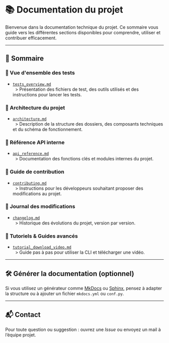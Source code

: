 # 📚 Documentation du projet

Bienvenue dans la documentation technique du projet. Ce sommaire vous guide vers les différentes sections disponibles pour comprendre, utiliser et contribuer efficacement.

---

## 📌 Sommaire

### 🧾 Vue d'ensemble des tests
- [`tests_overview.md`](tests_overview.md)  
  > Présentation des fichiers de test, des outils utilisés et des instructions pour lancer les tests.

### 🧱 Architecture du projet
- [`architecture.md`](architecture.md)  
  > Description de la structure des dossiers, des composants techniques et du schéma de fonctionnement.

### 📘 Référence API interne
- [`api_reference.md`](api_reference.md)  
  > Documentation des fonctions clés et modules internes du projet.

### 🤝 Guide de contribution
- [`contributing.md`](contributing.md)  
  > Instructions pour les développeurs souhaitant proposer des modifications au projet.

### 📝 Journal des modifications
- [`changelog.md`](changelog.md)  
  > Historique des évolutions du projet, version par version.

### 🧪 Tutoriels & Guides avancés
- [`tutorial_download_video.md`](tutorial_download_video.md)  
  > Guide pas à pas pour utiliser la CLI et télécharger une vidéo.

---

## 🛠️ Générer la documentation (optionnel)

Si vous utilisez un générateur comme [MkDocs](https://www.mkdocs.org/) ou [Sphinx](https://www.sphinx-doc.org/), pensez à adapter la structure ou à ajouter un fichier `mkdocs.yml` ou `conf.py`.

---

## 📬 Contact

Pour toute question ou suggestion : ouvrez une *Issue* ou envoyez un mail à l’équipe projet.
